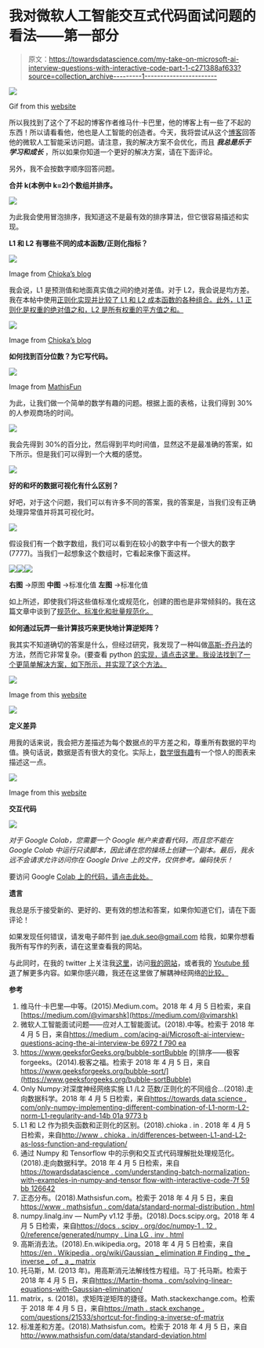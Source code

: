 # 我对微软人工智能交互式代码面试问题的看法——第一部分

> 原文：<https://towardsdatascience.com/my-take-on-microsoft-ai-interview-questions-with-interactive-code-part-1-c271388af633?source=collection_archive---------1----------------------->

![](img/49c511e3d4a7de75a4b7df75377e117c.png)

Gif from this [website](https://giphy.com/gifs/microsoft-party-time-bill-gates-l3q2zbskZp2j8wniE/download)

所以我找到了这个了不起的博客作者维马什·卡巴里，他的博客上有一些了不起的东西！所以请看看他，他也是人工智能的创造者。今天，我将尝试从这个[博客](https://medium.com/@vimarshk)回答他的微软人工智能采访问题。请注意，我的解决方案不会优化，而且 ***我总是乐于学习和成长*** ，所以如果你知道一个更好的解决方案，请在下面评论。

另外，我不会按数字顺序回答问题。

**合并 k(本例中 k=2)个数组并排序。**

![](img/439e93bc6cced1b5ef6a6418e2cf9fd7.png)

为此我会使用冒泡排序，我知道这不是最有效的排序算法，但它很容易描述和实现。

**L1 和 L2 有哪些不同的成本函数/正则化指标？**

![](img/3f16fa6c21ca902c24cd094087275561.png)

Image from [Chioka’s blog](http://www.chioka.in/differences-between-l1-and-l2-as-loss-function-and-regularization/)

我会说，L1 是预测值和地面真实值之间的绝对差值。对于 L2，我会说是均方差。我在本帖中使用[正则化实现并比较了 L1 和 L2 成本函数的各种组合。此外，L1 正则化是权重的绝对值之和，L2 是所有权重的平方值之和。](/only-numpy-implementing-different-combination-of-l1-norm-l2-norm-l1-regularization-and-14b01a9773b)

![](img/8bd79d86e071d7449a21d8a5cb6dce05.png)

Image from [Chioka’s blog](http://www.chioka.in/differences-between-l1-and-l2-as-loss-function-and-regularization/)

**如何找到百分位数？为它写代码。**

![](img/bd19fcb17b305bde8615410a9ba86141.png)

Image from [MathisFun](http://www.mathsisfun.com/data/percentiles.html)

为此，让我们做一个简单的数学有趣的问题。根据上面的表格，让我们得到 30%的人参观商场的时间。

![](img/3bea3fe43364bc26d0e5e45aa584fda2.png)

我会先得到 30%的百分比，然后得到平均时间值，显然这不是最准确的答案，如下所示。但是我们可以得到一个大概的感觉。

![](img/c822f68600c14d6e3cf55fb2031e66cf.png)

**好的和坏的数据可视化有什么区别？**

好吧，对于这个问题，我们可以有许多不同的答案，我的答案是，当我们没有正确处理异常值并将其可视化时。

![](img/aa367dffc508dd8557110101dae99ae6.png)

假设我们有一个数字数组，我们可以看到在较小的数字中有一个很大的数字(7777)。当我们一起想象这个数组时，它看起来像下面这样。

![](img/df2c44f872dbecaf071ca310ef62289d.png)![](img/9583fd7356e871bb84a1ec61762dc83b.png)![](img/bc3ff564093f0139baed76a4c06164b8.png)

**右图** →原图
**中图** →标准化值
**左图** →标准化值

如上所述，即使我们将这些值标准化或规范化，创建的图也是非常倾斜的。我在这篇文章中谈到了[规范化、标准化和批量规范化。](/understanding-batch-normalization-with-examples-in-numpy-and-tensorflow-with-interactive-code-7f59bb126642)

**如何通过玩弄一些计算技巧来更快地计算逆矩阵？**

我其实不知道确切的答案是什么，但经过研究，我发现了一种叫做[高斯-乔丹法](http://en.wikipedia.org/wiki/Gauss-Jordan_elimination)的方法，然而它非常复杂。(要查看 python [的实现，请点击这里。我设法找到了一个更简单解决方案，如下所示，并实现了这个方法。](https://martin-thoma.com/solving-linear-equations-with-gaussian-elimination/)

![](img/34e5e07f8328eea263dbdcbfe2b6d162.png)

Image from this [website](https://math.stackexchange.com/questions/21533/shortcut-for-finding-a-inverse-of-matrix)

![](img/2a5c9cf196d9047ab5eb7c2b8d616979.png)

**定义差异**

用我的话来说，我会把方差描述为每个数据点的平方差之和，尊重所有数据的平均值。换句话说，数据是否有很大的变化。实际上，[数学很有趣](http://www.mathsisfun.com/data/standard-deviation.html)有一个惊人的图表来描述这一点。

![](img/086ecaab76c66dcfe0a90a0b897ddc54.png)

Image from this [website](http://www.mathsisfun.com/data/standard-deviation.html)

**交互代码**

![](img/41d13f8cfa0384f0408bf20890181bf8.png)

*对于 Google Colab，您需要一个 Google 帐户来查看代码，而且您不能在 Google Colab 中运行只读脚本，因此请在您的操场上创建一个副本。最后，我永远不会请求允许访问你在 Google Drive 上的文件，仅供参考。编码快乐！*

要访问 Google [Colab 上的代码，请点击此处。](https://colab.research.google.com/drive/1DYimC5CEKeXdT15tbptifYL2v5MPkyHj)

**遗言**

我总是乐于接受新的、更好的、更有效的想法和答案，如果你知道它们，请在下面评论！

如果发现任何错误，请发电子邮件到 jae.duk.seo@gmail.com 给我，如果你想看我所有写作的列表，请在这里查看我的网站。

与此同时，在我的 twitter 上关注我[这里](https://twitter.com/JaeDukSeo)，访问[我的网站](https://jaedukseo.me/)，或者我的 [Youtube 频道](https://www.youtube.com/c/JaeDukSeo)了解更多内容。如果你感兴趣，我还在这里做了解耦神经网络[的比较。](https://becominghuman.ai/only-numpy-implementing-and-comparing-combination-of-google-brains-decoupled-neural-interfaces-6712e758c1af)

**参考**

1.  维马什·卡巴里—中等。(2015).Medium.com。2018 年 4 月 5 日检索，来自[https://medium.com/@vimarshk](https://medium.com/@vimarshk)
2.  微软人工智能面试问题——应对人工智能面试。(2018).中等。检索于 2018 年 4 月 5 日，来自[https://medium . com/acing-ai/Microsoft-ai-interview-questions-acing-the-ai-interview-be 6972 f 790 ea](https://medium.com/acing-ai/microsoft-ai-interview-questions-acing-the-ai-interview-be6972f790ea)
3.  https://www.geeksforGeeks.org/bubble-sortBubble 的[排序——极客 forgeeks。(2014).极客之福。检索于 2018 年 4 月 5 日，来自 https://www.geeksforgeeks.org/bubble-sort/](https://www.geeksforgeeks.org/bubble-sortBubble)
4.  Only Numpy:对深度神经网络实施 L1 /L2 范数/正则化的不同组合…(2018).走向数据科学。2018 年 4 月 5 日检索，来自[https://towards data science . com/only-numpy-implementing-different-combination-of-L1-norm-L2-norm-L1-regularity-and-14b 01a 9773 b](/only-numpy-implementing-different-combination-of-l1-norm-l2-norm-l1-regularization-and-14b01a9773b)
5.  L1 和 L2 作为损失函数和正则化的区别。(2018).chioka . in . 2018 年 4 月 5 日检索，来自[http://www . chioka . in/differences-between-L1-and-L2-as-loss-function-and-regulation/](http://www.chioka.in/differences-between-l1-and-l2-as-loss-function-and-regularization/)
6.  通过 Numpy 和 Tensorflow 中的示例和交互式代码理解批处理规范化。(2018).走向数据科学。2018 年 4 月 5 日检索，来自[https://towardsdatascience . com/understanding-batch-normalization-with-examples-in-numpy-and-tensor flow-with-interactive-code-7f 59 bb 126642](/understanding-batch-normalization-with-examples-in-numpy-and-tensorflow-with-interactive-code-7f59bb126642)
7.  正态分布。(2018).Mathsisfun.com。检索于 2018 年 4 月 5 日，来自[https://www . mathsisfun . com/data/standard-normal-distribution . html](https://www.mathsisfun.com/data/standard-normal-distribution.html)
8.  numpy.linalg.inv — NumPy v1.12 手册。(2018).Docs.scipy.org。2018 年 4 月 5 日检索，来自[https://docs . scipy . org/doc/numpy-1 . 12 . 0/reference/generated/numpy . Lina LG . inv . html](https://docs.scipy.org/doc/numpy-1.12.0/reference/generated/numpy.linalg.inv.html)
9.  高斯消去法。(2018).En.wikipedia.org。2018 年 4 月 5 日检索，来自[https://en . Wikipedia . org/wiki/Gaussian _ elimination # Finding _ the _ inverse _ of _ a _ matrix](https://en.wikipedia.org/wiki/Gaussian_elimination#Finding_the_inverse_of_a_matrix)
10.  托马斯，M. (2013 年)。用高斯消元法解线性方程组。马丁·托马斯。检索于 2018 年 4 月 5 日，来自[https://Martin-thoma . com/solving-linear-equations-with-Gaussian-elimination/](https://martin-thoma.com/solving-linear-equations-with-gaussian-elimination/)
11.  matrix，s. (2018)。求矩阵逆矩阵的捷径。Math.stackexchange.com。检索于 2018 年 4 月 5 日，来自[https://math . stack exchange . com/questions/21533/shortcut-for-finding-a-inverse-of-matrix](https://math.stackexchange.com/questions/21533/shortcut-for-finding-a-inverse-of-matrix)
12.  标准差和方差。(2018).Mathsisfun.com。检索于 2018 年 4 月 5 日，来自 http://www.mathsisfun.com/data/standard-deviation.html